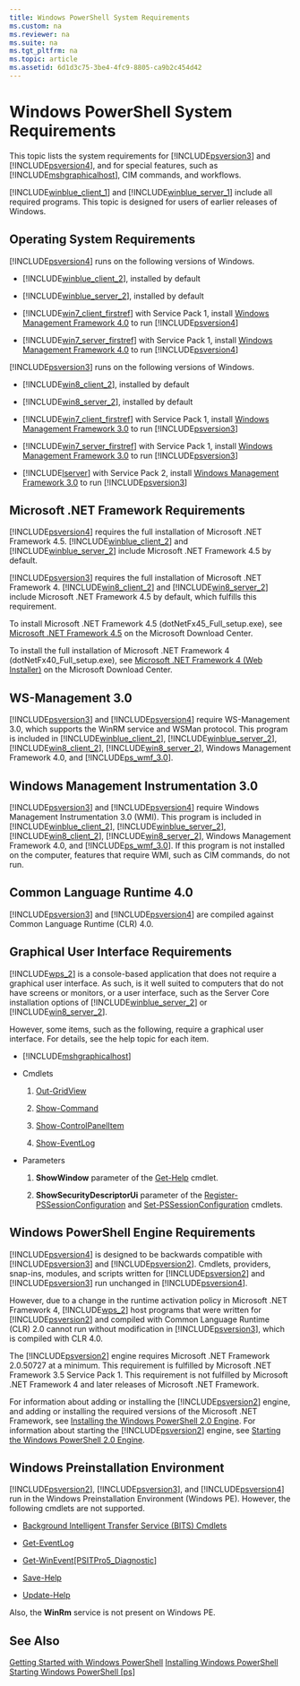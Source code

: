 ```yaml
---
title: Windows PowerShell System Requirements
ms.custom: na
ms.reviewer: na
ms.suite: na
ms.tgt_pltfrm: na
ms.topic: article
ms.assetid: 6d1d3c75-3be4-4fc9-8805-ca9b2c454d42
---
```

# Windows PowerShell System Requirements
This topic lists the system requirements for [!INCLUDE[psversion3](../Token/psversion3_md.md)] and [!INCLUDE[psversion4](../Token/psversion4_md.md)], and for special features, such as [!INCLUDE[mshgraphicalhost](../Token/mshgraphicalhost_md.md)], CIM commands, and workflows.

[!INCLUDE[winblue_client_1](../Token/winblue_client_1_md.md)] and [!INCLUDE[winblue_server_1](../Token/winblue_server_1_md.md)] include all required programs. This topic is designed for users of earlier releases of Windows.

## Operating System Requirements
[!INCLUDE[psversion4](../Token/psversion4_md.md)] runs on the following versions of Windows.

-   [!INCLUDE[winblue_client_2](../Token/winblue_client_2_md.md)], installed by default

-   [!INCLUDE[winblue_server_2](../Token/winblue_server_2_md.md)], installed by default

-   [!INCLUDE[win7_client_firstref](../Token/win7_client_firstref_md.md)] with Service Pack 1, install [Windows Management Framework 4.0](http://go.microsoft.com/fwlink/?LinkId=293881) to run [!INCLUDE[psversion4](../Token/psversion4_md.md)]

-   [!INCLUDE[win7_server_firstref](../Token/win7_server_firstref_md.md)] with Service Pack 1, install [Windows Management Framework 4.0](http://go.microsoft.com/fwlink/?LinkId=293881) to run [!INCLUDE[psversion4](../Token/psversion4_md.md)]

[!INCLUDE[psversion3](../Token/psversion3_md.md)] runs on the following versions of Windows.

-   [!INCLUDE[win8_client_2](../Token/win8_client_2_md.md)], installed by default

-   [!INCLUDE[win8_server_2](../Token/win8_server_2_md.md)], installed by default

-   [!INCLUDE[win7_client_firstref](../Token/win7_client_firstref_md.md)] with Service Pack 1, install [Windows Management Framework 3.0](http://www.microsoft.com/download/details.aspx?id=34595) to run [!INCLUDE[psversion3](../Token/psversion3_md.md)]

-   [!INCLUDE[win7_server_firstref](../Token/win7_server_firstref_md.md)] with Service Pack 1, install [Windows Management Framework 3.0](http://www.microsoft.com/download/details.aspx?id=34595) to run [!INCLUDE[psversion3](../Token/psversion3_md.md)]

-   [!INCLUDE[lserver](../Token/lserver_md.md)] with Service Pack 2, install [Windows Management Framework 3.0](http://www.microsoft.com/download/details.aspx?id=34595) to run [!INCLUDE[psversion3](../Token/psversion3_md.md)]

## Microsoft .NET Framework Requirements
[!INCLUDE[psversion4](../Token/psversion4_md.md)] requires the full installation of Microsoft .NET Framework 4.5. [!INCLUDE[winblue_client_2](../Token/winblue_client_2_md.md)] and [!INCLUDE[winblue_server_2](../Token/winblue_server_2_md.md)] include Microsoft .NET Framework 4.5 by default.

[!INCLUDE[psversion3](../Token/psversion3_md.md)] requires the full installation of Microsoft .NET Framework 4. [!INCLUDE[win8_client_2](../Token/win8_client_2_md.md)] and [!INCLUDE[win8_server_2](../Token/win8_server_2_md.md)] include Microsoft .NET Framework 4.5 by default, which fulfills this requirement.

To install Microsoft .NET Framework 4.5 (dotNetFx45\_Full\_setup.exe), see [Microsoft .NET Framework 4.5](http://go.microsoft.com/fwlink/?LinkID=242919) on the Microsoft Download Center.

To install the full installation of Microsoft .NET Framework 4 (dotNetFx40\_Full\_setup.exe), see [Microsoft .NET Framework 4 (Web Installer)](http://go.microsoft.com/fwlink/?LinkID=212931) on the Microsoft Download Center.

## WS\-Management 3.0
[!INCLUDE[psversion3](../Token/psversion3_md.md)] and [!INCLUDE[psversion4](../Token/psversion4_md.md)] require WS\-Management 3.0, which supports the WinRM service and WSMan protocol. This program is included in [!INCLUDE[winblue_client_2](../Token/winblue_client_2_md.md)], [!INCLUDE[winblue_server_2](../Token/winblue_server_2_md.md)], [!INCLUDE[win8_client_2](../Token/win8_client_2_md.md)], [!INCLUDE[win8_server_2](../Token/win8_server_2_md.md)], Windows Management Framework 4.0, and [!INCLUDE[ps_wmf_3.0](../Token/ps_wmf_3.0_md.md)].

## Windows Management Instrumentation 3.0
[!INCLUDE[psversion3](../Token/psversion3_md.md)] and [!INCLUDE[psversion4](../Token/psversion4_md.md)] require Windows Management Instrumentation 3.0 (WMI). This program is included in [!INCLUDE[winblue_client_2](../Token/winblue_client_2_md.md)], [!INCLUDE[winblue_server_2](../Token/winblue_server_2_md.md)], [!INCLUDE[win8_client_2](../Token/win8_client_2_md.md)], [!INCLUDE[win8_server_2](../Token/win8_server_2_md.md)], Windows Management Framework 4.0, and [!INCLUDE[ps_wmf_3.0](../Token/ps_wmf_3.0_md.md)]. If this program is not installed on the computer, features that require WMI, such as CIM commands, do not run.

## Common Language Runtime 4.0
[!INCLUDE[psversion3](../Token/psversion3_md.md)] and [!INCLUDE[psversion4](../Token/psversion4_md.md)] are compiled against Common Language Runtime (CLR) 4.0.

## Graphical User Interface Requirements
[!INCLUDE[wps_2](../Token/wps_2_md.md)] is a console\-based application that does not require a graphical user interface. As such, is it well suited to computers that do not have screens or monitors, or a user interface, such as the Server Core installation options of [!INCLUDE[winblue_server_2](../Token/winblue_server_2_md.md)] or [!INCLUDE[win8_server_2](../Token/win8_server_2_md.md)].

However, some items, such as the following, require a graphical user interface. For details, see the help topic for each item.

-   [!INCLUDE[mshgraphicalhost](../Token/mshgraphicalhost_md.md)]

-   Cmdlets

    1.  [Out-GridView](https://technet.microsoft.com/en-us/library/70915a86-d753-464e-8349-cba02316154c)

    2.  [Show-Command](https://technet.microsoft.com/en-us/library/65bba50b-91a8-49d5-80a2-a30fc684ba41)

    3.  [Show-ControlPanelItem](https://technet.microsoft.com/en-us/library/0685d42c-37cc-498f-acf6-0ecfeb0cb162)

    4.  [Show-EventLog](https://technet.microsoft.com/en-us/library/a3b0f5ad-0438-42c7-915b-d1b4793a431c)

-   Parameters

    1.  **ShowWindow** parameter of the [Get-Help](https://technet.microsoft.com/en-us/library/1f46eeb4-49d7-4bec-bb29-395d9b42f54a) cmdlet.

    2.  **ShowSecurityDescriptorUi** parameter of the [Register-PSSessionConfiguration](https://technet.microsoft.com/en-us/library/e9152ae2-bd6d-4056-9bc7-dc1893aa29ea) and [Set-PSSessionConfiguration](https://technet.microsoft.com/en-us/library/b21fbad3-1759-4260-b206-dcb8431cd6ea) cmdlets.

## Windows PowerShell Engine Requirements
[!INCLUDE[psversion4](../Token/psversion4_md.md)] is designed to be backwards compatible with [!INCLUDE[psversion3](../Token/psversion3_md.md)] and [!INCLUDE[psversion2](../Token/psversion2_md.md)]. Cmdlets, providers, snap\-ins, modules, and scripts written for [!INCLUDE[psversion2](../Token/psversion2_md.md)] and [!INCLUDE[psversion3](../Token/psversion3_md.md)] run unchanged in [!INCLUDE[psversion4](../Token/psversion4_md.md)].

However, due to a change in the runtime activation policy in Microsoft .NET Framework 4, [!INCLUDE[wps_2](../Token/wps_2_md.md)] host programs that were written for [!INCLUDE[psversion2](../Token/psversion2_md.md)] and compiled with Common Language Runtime (CLR) 2.0 cannot run without modification in [!INCLUDE[psversion3](../Token/psversion3_md.md)], which is compiled with CLR 4.0.

The [!INCLUDE[psversion2](../Token/psversion2_md.md)] engine requires Microsoft .NET Framework 2.0.50727 at a minimum. This requirement is fulfilled by Microsoft .NET Framework 3.5 Service Pack 1. This requirement is not fulfilled by Microsoft .NET Framework 4 and later releases of Microsoft .NET Framework.

For information about adding or installing the [!INCLUDE[psversion2](../Token/psversion2_md.md)] engine, and adding or installing the required versions of the Microsoft .NET Framework, see [Installing the Windows PowerShell 2.0 Engine](../Topic/Installing-the-Windows-PowerShell-2.0-Engine.md). For information about starting the [!INCLUDE[psversion2](../Token/psversion2_md.md)] engine, see [Starting the Windows PowerShell 2.0 Engine](../Topic/Starting-the-Windows-PowerShell-2.0-Engine.md).

## Windows Preinstallation Environment
[!INCLUDE[psversion2](../Token/psversion2_md.md)], [!INCLUDE[psversion3](../Token/psversion3_md.md)], and [!INCLUDE[psversion4](../Token/psversion4_md.md)] run in the Windows Preinstallation Environment (Windows PE). However, the following cmdlets are not supported.

-   [Background Intelligent Transfer Service (BITS) Cmdlets](http://go.microsoft.com/fwlink/?LinkId=257514)

-   [Get-EventLog](https://technet.microsoft.com/en-us/library/b4985b11-82bf-487d-928d-becd96fc0419)

-   [Get-WinEvent[PSITPro5_Diagnostic]](https://technet.microsoft.com/en-us/library/5fe94870-ed6b-4ce2-9500-93846cc65c95)

-   [Save-Help](https://technet.microsoft.com/en-us/library/aed94f90-b73f-4e25-a25d-7c18d9f161fa)

-   [Update-Help](https://technet.microsoft.com/en-us/library/93e1d870-ace6-432b-8778-8920291d7545)

Also, the **WinRm** service is not present on Windows PE.

## See Also
[Getting Started with Windows PowerShell](../Topic/Getting-Started-with-Windows-PowerShell.md)
[Installing Windows PowerShell](../Topic/Installing-Windows-PowerShell.md)
[Starting Windows PowerShell [ps]](https://technet.microsoft.com/en-us/library/8ec8c2d7-8e7c-4722-a3d2-498fe5739a8e)

